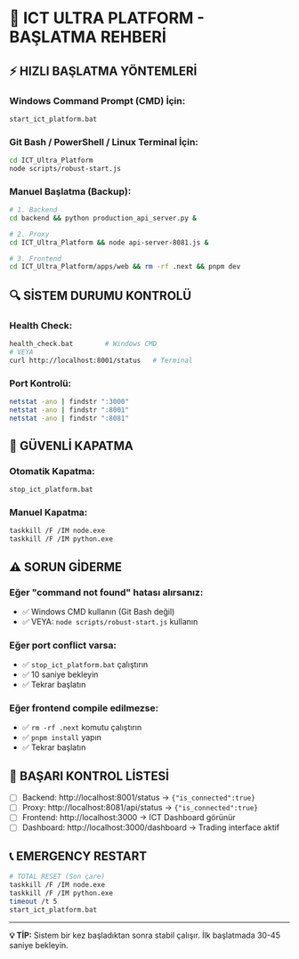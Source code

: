 # 🚀 ICT ULTRA PLATFORM - BAŞLATMA REHBERİ

## ⚡ HIZLI BAŞLATMA YÖNTEMLERİ

### **Windows Command Prompt (CMD) İçin:**
```bash
start_ict_platform.bat
```

### **Git Bash / PowerShell / Linux Terminal İçin:**
```bash
cd ICT_Ultra_Platform
node scripts/robust-start.js
```

### **Manuel Başlatma (Backup):**
```bash
# 1. Backend
cd backend && python production_api_server.py &

# 2. Proxy  
cd ICT_Ultra_Platform && node api-server-8081.js &

# 3. Frontend
cd ICT_Ultra_Platform/apps/web && rm -rf .next && pnpm dev
```

## 🔍 SİSTEM DURUMU KONTROLÜ

### **Health Check:**
```bash
health_check.bat        # Windows CMD
# VEYA
curl http://localhost:8001/status   # Terminal
```

### **Port Kontrolü:**
```bash
netstat -ano | findstr ":3000"
netstat -ano | findstr ":8001"  
netstat -ano | findstr ":8081"
```

## 🛑 GÜVENLİ KAPATMA

### **Otomatik Kapatma:**
```bash
stop_ict_platform.bat
```

### **Manuel Kapatma:**
```bash
taskkill /F /IM node.exe
taskkill /F /IM python.exe
```

## ⚠️ SORUN GİDERME

### **Eğer "command not found" hatası alırsanız:**
- ✅ Windows CMD kullanın (Git Bash değil)
- ✅ VEYA: `node scripts/robust-start.js` kullanın

### **Eğer port conflict varsa:**
- ✅ `stop_ict_platform.bat` çalıştırın
- ✅ 10 saniye bekleyin
- ✅ Tekrar başlatın

### **Eğer frontend compile edilmezse:**
- ✅ `rm -rf .next` komutu çalıştırın
- ✅ `pnpm install` yapın
- ✅ Tekrar başlatın

## 🎯 BAŞARI KONTROL LİSTESİ

- [ ] Backend: http://localhost:8001/status → `{"is_connected":true}`
- [ ] Proxy: http://localhost:8081/api/status → `{"is_connected":true}`  
- [ ] Frontend: http://localhost:3000 → ICT Dashboard görünür
- [ ] Dashboard: http://localhost:3000/dashboard → Trading interface aktif

## 📞 EMERGENCY RESTART

```bash
# TOTAL RESET (Son çare)
taskkill /F /IM node.exe
taskkill /F /IM python.exe
timeout /t 5
start_ict_platform.bat
```

---
**💡 TİP:** Sistem bir kez başladıktan sonra stabil çalışır. İlk başlatmada 30-45 saniye bekleyin. 